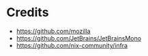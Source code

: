 # Credits

- <https://github.com/mozilla>
- <https://github.com/JetBrains/JetBrainsMono>
- <https://github.com/nix-community/infra>
